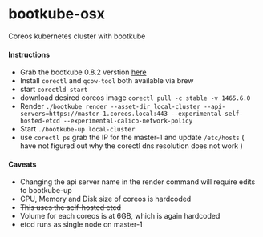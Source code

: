 # bootkube-osx
Coreos kubernetes cluster with bootkube

#### Instructions
- Grab the bootkube 0.8.2 verstion [here][1]
- Install `corectl` and `qcow-tool` both available via brew
- start `corectld start`
- download desired coreos image `corectl pull -c stable -v 1465.6.0`
- Render `./bootkube render --asset-dir local-cluster --api-servers=https://master-1.coreos.local:443 --experimental-self-hosted-etcd --experimental-calico-network-policy`
- Start `./bootkube-up local-cluster`
- use `corectl ps` grab the IP for the master-1 and update `/etc/hosts` ( have not figured out why the corectl dns resolution does not work )

#### Caveats

- Changing the api server name in the render command will require edits to bootkube-up
- CPU, Memory and Disk size of coreos is hardcoded
- ~~This uses the self-hosted etcd~~
- Volume for each coreos is at 6GB, which is again hardcoded
- etcd runs as single node on master-1

[1]:https://github.com/kubernetes-incubator/bootkube/releases/download/v0.8.2/bootkube.tar.gz
